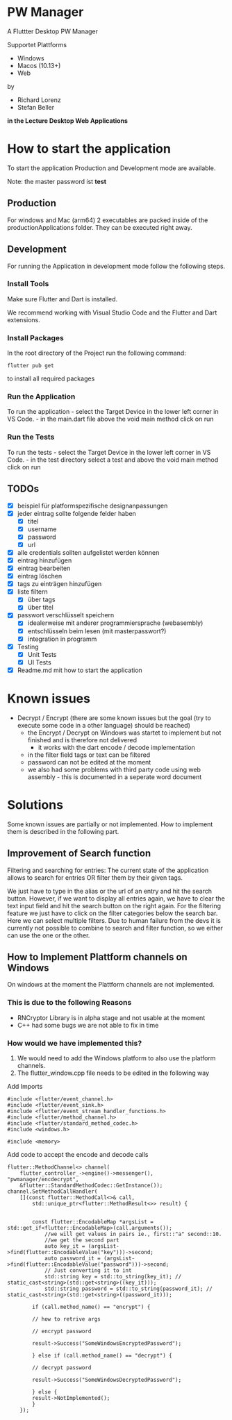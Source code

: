 # PW Manager

A Fluttter Desktop PW Manager

Supportet Plattforms
- Windows
- Macos (10.13+)
- Web

by
- Richard Lorenz
- Stefan Beller

**in the Lecture Desktop Web Applications**

# How to start the application

To start the application Production and Development mode are available.

Note: the master password ist **test**

## Production

For windows and Mac (arm64) 2 executables are packed inside of the productionApplications folder. They can be executed right away.

## Development

For running the Application in development mode follow the following steps.

### Install Tools

Make sure Flutter and Dart is installed.

We recommend working with Visual Studio Code and the Flutter and Dart extensions.
### Install Packages

In the root directory of the Project run the following command: 

    flutter pub get

to install all required packages


### Run the Application

To run the application 
    - select the Target Device in the lower left corner in VS Code.
    - in the main.dart file above the void main method click on run

### Run the Tests

To run the tests 
    - select the Target Device in the lower left corner in VS Code.
    - in the test directory select a test and above the void main method click on run

## TODOs
- [x] beispiel für platformspezifische designanpassungen 
- [x] jeder eintrag sollte folgende felder haben
    - [x] titel
    - [x] username
    - [x] password
    - [x] url
- [x] alle credentials sollten aufgelistet werden können
- [x] eintrag hinzufügen
- [x] eintrag bearbeiten
- [x] eintrag löschen
- [x] tags zu einträgen hinzufügen
- [x] liste filtern
    - [x] über tags
    - [x] über titel
- [x] passwort verschlüsselt speichern
    - [x] idealerweise mit anderer programmiersprache (webasembly)
    - [x] entschlüsseln beim lesen (mit masterpasswort?)
    - [x] integration in programm
- [x] Testing
    - [x] Unit Tests
    - [x] UI Tests
- [x] Readme.md mit how to start the application

# Known issues

- Decrypt / Encrypt (there are some known issues but the goal (try to execute some code in a other language) should be reached)
    - the Encrypt / Decrypt on Windows was startet to implement but not finished and is therefore not delivered
        - it works with the dart encode / decode implementation
    - in the filter field tags or text can be filtered
    - password can not be edited at the moment
    - we also had some problems with third party code using web assembly - this is documented in a seperate word document

# Solutions

Some known issues are partially or not implemented. How to implement them is described in the following part.
## Improvement of Search function

Filtering and searching for entries: The current state of the application allows to search for entries OR filter them by their given tags.

We just have to type in the alias or the url of an entry and hit the search button. However, if we want to display all entries again, we have to clear the text input field and hit the search button on the right again.
For the filtering feature we just have to click on the filter categories below the search bar. Here we can select multiple filters. Due to human failure from the devs it is currently not possible to combine to search and filter function, so we either can use the one or the other.

## How to Implement Plattform channels on Windows

On windows at the moment the Plattform channels are not implemented.

### This is due to the following Reasons
- RNCryptor Library is in alpha stage and not usable at the moment
- C++ had some bugs we are not able to fix in time

### How would we have implemented this?

1. We would need to add the Windows platform to also use the platform channels.
2. The flutter_window.cpp file needs to be edited in the following way

Add Imports

    #include <flutter/event_channel.h>
    #include <flutter/event_sink.h>
    #include <flutter/event_stream_handler_functions.h>
    #include <flutter/method_channel.h>
    #include <flutter/standard_method_codec.h>
    #include <windows.h>

    #include <memory>


Add code to accept the encode and decode calls

    flutter::MethodChannel<> channel(
        flutter_controller_->engine()->messenger(), "pwmanager/encdecrypt",
        &flutter::StandardMethodCodec::GetInstance());
    channel.SetMethodCallHandler(
        [](const flutter::MethodCall<>& call,
            std::unique_ptr<flutter::MethodResult<>> result) {


            const flutter::EncodableMap *argsList = std::get_if<flutter::EncodableMap>(call.arguments()); 
                //we will get values in pairs ie., first::"a" second::10.
                //we get the second part
                auto key_it = (argsList->find(flutter::EncodableValue("key")))->second;    
                auto password_it = (argsList->find(flutter::EncodableValue("password")))->second; 
                // Just converting it to int
                std::string key = std::to_string(key_it); // static_cast<string>(std::get<string>((key_it)));
                std::string password = std::to_string(password_it); // static_cast<string>(std::get<string>((password_it)));

            if (call.method_name() == "encrypt") {

            // how to retrive args

            // encrypt password

            result->Success("SomeWindowsEncryptedPassword");

            } else if (call.method_name() == "decrypt") {

            // decrypt password

            result->Success("SomeWindowsDecryptedPassword");

            } else {
            result->NotImplemented();
            }
        });